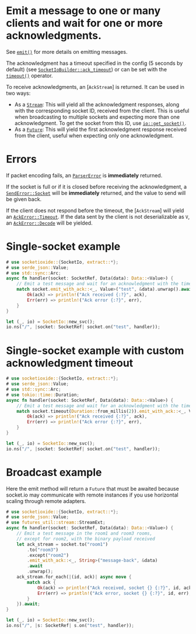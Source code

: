 # Emit a message to one or many clients and wait for one or more acknowledgments.

See [`emit()`](#method.emit) for more details on emitting messages.

The acknowledgment has a timeout specified in the config (5 seconds by default)
(see [`SocketIoBuilder::ack_timeout`]) or can be set with the [`timeout()`](#method.timeout) operator.

To receive acknowledgments, an [`AckStream`] is returned. It can be used in two ways:
* As a [`Stream`]: This will yield all the acknowledgment responses, along with the corresponding socket ID, received from the client. This is useful when broadcasting to multiple sockets and expecting more than one acknowledgment. To get the socket from this ID, use [`io::get_socket()`].
* As a [`Future`]: This will yield the first acknowledgment response received from the client, useful when expecting only one acknowledgment.

# Errors
If packet encoding fails, an [`ParserError`] is **immediately** returned.

If the socket is full or if it is closed before receiving the acknowledgment,
a [`SendError::Socket`] will be **immediately** returned, and the value to send will be given back.

If the client does not respond before the timeout, the [`AckStream`] will yield
an [`AckError::Timeout`]. If the data sent by the client is not deserializable as `V`,
an [`AckError::Decode`] will be yielded.

[`SocketIoBuilder::ack_timeout`]: crate::SocketIoBuilder#method.ack_timeout
[`Stream`]: futures_core::stream::Stream
[`Future`]: futures_core::future::Future
[`AckError`]: crate::AckError
[`AckError::Decode`]: crate::AckError::Decode
[`AckError::Timeout`]: crate::AckError::Timeout
[`AckError::Socket`]: crate::AckError::Socket
[`AckError::Socket(SocketError::Closed)`]: crate::SocketError::Closed
[`SendError::Socket`]: crate::SendError::Socket
[`ParserError`]: crate::ParserError
[`io::get_socket()`]: crate::SocketIo#method.get_socket

# Single-socket example
```rust
# use socketioxide::{SocketIo, extract::*};
# use serde_json::Value;
# use std::sync::Arc;
async fn handler(socket: SocketRef, Data(data): Data::<Value>) {
    // Emit a test message and wait for an acknowledgment with the timeout specified in the global config
    match socket.emit_with_ack::<_, Value>("test", &data).unwrap().await {
        Ok(ack) => println!("Ack received {:?}", ack),
        Err(err) => println!("Ack error {:?}", err),
    }
}

let (_, io) = SocketIo::new_svc();
io.ns("/", |socket: SocketRef| socket.on("test", handler));
```

# Single-socket example with custom acknowledgment timeout
```rust
# use socketioxide::{SocketIo, extract::*};
# use serde_json::Value;
# use std::sync::Arc;
# use tokio::time::Duration;
async fn handler(socket: SocketRef, Data(data): Data::<Value>) {
    // Emit a test message and wait for an acknowledgment with the timeout specified here
    match socket.timeout(Duration::from_millis(2)).emit_with_ack::<_, Value>("test", &data).unwrap().await {
        Ok(ack) => println!("Ack received {:?}", ack),
        Err(err) => println!("Ack error {:?}", err),
    }
}

let (_, io) = SocketIo::new_svc();
io.ns("/", |socket: SocketRef| socket.on("test", handler));
```

# Broadcast example

Here the emit method will return a `Future` that must be awaited because socket.io may communicate
with remote instances if you use horizontal scaling through remote adapters.

```rust
# use socketioxide::{SocketIo, extract::*};
# use serde_json::Value;
# use futures_util::stream::StreamExt;
async fn handler(socket: SocketRef, Data(data): Data::<Value>) {
    // Emit a test message in the room1 and room3 rooms,
    // except for room2, with the binary payload received
    let ack_stream = socket.to("room1")
        .to("room3")
        .except("room2")
        .emit_with_ack::<_, String>("message-back", &data)
        .await
        .unwrap();
    ack_stream.for_each(|(id, ack)| async move {
        match ack {
            Ok(ack) => println!("Ack received, socket {} {:?}", id, ack),
            Err(err) => println!("Ack error, socket {} {:?}", id, err),
        }
    }).await;
}

let (_, io) = SocketIo::new_svc();
io.ns("/", |s: SocketRef| s.on("test", handler));
```

